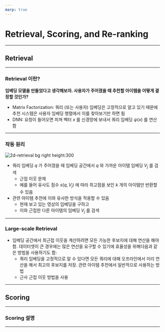 ```yaml
---
marp: true
---
```


# Retrieval, Scoring, and Re-ranking

---

## Retrieval

---

### Retrieval 이란?

**임베딩 모델을 만들었다고 생각해보자.
사용자가 주어졌을 때 추천할 아이템을 어떻게 결정할 것인가?**

* Matrix Factorization: 쿼리 (또는 사용자) 임베딩은 고정적으로 알고 있기 때문에 추천 시스템은 사용자 임베딩 행렬에서 이를 찾아보기만 하면 됨
* DNN: 요청이 들어오면 피쳐 벡터 $x$ 를 신경망에 보내서 쿼리 임베딩 $\psi(x)$ 를 연산함

---

### 작동 원리

![2d-retrieval bg right height:300](https://developers.google.com/machine-learning/recommendation/images/2Dretrieval.svg)

* 쿼리 임베딩 $q$ 가 주어졌을 때 임베딩 공간에서 $q$ 와 가까운 아이템 임베딩 $V_j$ 를 검색
  * 근접 이웃 문제
  * 예를 들어 유사도 점수 $s(q, V_j)$ 에 따라 최고점을 보인 $k$ 개의 아이템만 반환할 수 있음
* 관련 아이템 추천에 이와 유사한 방식을 적용할 수 있음
  * 현재 보고 있는 영상의 임베딩을 구하고
  * 이와 근접한 다른 아이템의 임베딩 $V_j$ 를 검색

---

### Large-scale Retrieval

* 임베딩 공간에서 최근접 이웃을 계산하려면 모든 가능한 후보지에 대해 연산을 해야함. 데이터셋이 큰 경우에는 많은 연산을 요구할 수 있기에 효율성을 위해다음과 같은 방법을 사용하기도 함:
  * 쿼리 임베딩을 고정적으로 알 수 있다면 모든 쿼리에 대해 오프라인에서 미리 연산을 해서 최고의 후보지를 저장. 관련 아이템 추천에서 일반적으로 사용하는 방법
  * 근사 근접 이웃 방법을 사용

---

## Scoring

---

### Scoring 설명

---

